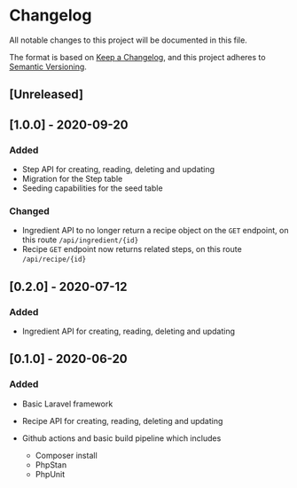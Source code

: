 # Changelog

All notable changes to this project will be documented in this file.

The format is based on [Keep a Changelog](https://keepachangelog.com/en/1.0.0/),
and this project adheres to [Semantic Versioning](https://semver.org/spec/v2.0.0.html).

## [Unreleased]

## [1.0.0] - 2020-09-20


### Added 

- Step API for creating, reading, deleting and updating
- Migration for the Step table
- Seeding capabilities for the seed table


### Changed

- Ingredient API to no longer return a recipe object on the `GET` endpoint, on this route `/api/ingredient/{id}`
- Recipe `GET` endpoint now returns related steps, on this route `/api/recipe/{id}`

## [0.2.0] - 2020-07-12


### Added

- Ingredient API for creating, reading, deleting and updating 


## [0.1.0] - 2020-06-20

### Added

- Basic Laravel framework
- Recipe API for creating, reading, deleting and updating
- Github actions and basic build pipeline which includes
 
  - Composer install
  - PhpStan
  - PhpUnit

